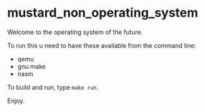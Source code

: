 # mustard_non_operating_system

Welcome to the operating system of the future.

To run this u need to have these available from the command line:

- qemu
- gnu make
- nasm

To build and run, type `make run`.

Enjoy.
